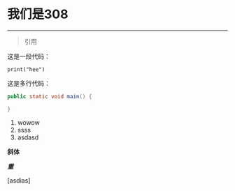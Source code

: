 # 我们是308

---

> 引用

这是一段代码：

`print("hee")`

这是多行代码：
```java
public static void main() {

}
```
1. wowow
2. ssss
1.  asdasd

**斜体**

***重***

[asdias]